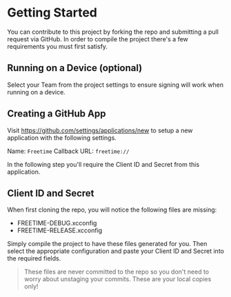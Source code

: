 # Getting Started

You can contribute to this project by forking the repo and submitting a pull request via GitHub.
In order to compile the project there's a few requirements you must first satisfy.

## Running on a Device (optional)

Select your Team from the project settings to ensure signing will work when running on a device.

## Creating a GitHub App

Visit https://github.com/settings/applications/new to setup a new application with the following settings.

Name: `Freetime`
Callback URL: `freetime://`

In the following step you'll require the Client ID and Secret from this application.

## Client ID and Secret

When first cloning the repo, you will notice the following files are missing: 
- FREETIME-DEBUG.xcconfig
- FREETIME-RELEASE.xcconfig

Simply compile the project to have these files generated for you. Then select the appropriate configuration and paste your Client ID and Secret into the required fields.

> These files are never committed to the repo so you don't need to worry about unstaging your commits. These are your local copies only!
